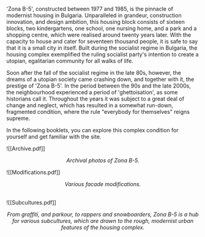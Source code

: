 'Zona B-5', constructed between 1977 and 1985, is the pinnacle of modernist housing in Bulgaria. Unparalleled in grandeur, construction innovation, and design ambition, this housing block consists of sixteen blocks, two kindergartens, one school, one nursing home, and a park and a shopping centre, which were realised around twenty years later. With the capacity to house and cater for seventeen thousand people, it is safe to say that it is a small city in itself. Built during the socialist regime in Bulgaria, the housing complex exemplified the ruling socialist party's intention to create a utopian, egalitarian community for all walks of life. 

Soon after the fall of the socialist regime in the late 80s, however, the dreams of a utopian society came crashing down, and together with it, the prestige of 'Zona B-5'. In the period between the 90s and the late 2000s, the neighbourhood experienced a period of 'ghettoisation', as some historians call it. Throughout the years it was subject to a great deal of change and neglect, which has resulted in a somewhat run-down, fragmented condition, where the rule "everybody for themselves" reigns supreme.  

In the following booklets, you can explore this complex condition for yourself and get familiar with the site. 


![[Archive.pdf]]*<p align=center> Archival photos of Zona B-5. </p>*
![[Modifications.pdf]]\
*<p align=center> Various facade modifications. </p>*
\
![[Subcultures.pdf]]
*<p align=center> From graffiti, and parkour, to rappers and snowboarders, Zona B-5 is a hub for various subcultures, which are drawn to the rough, modernist urban features of the housing complex. </p>*

